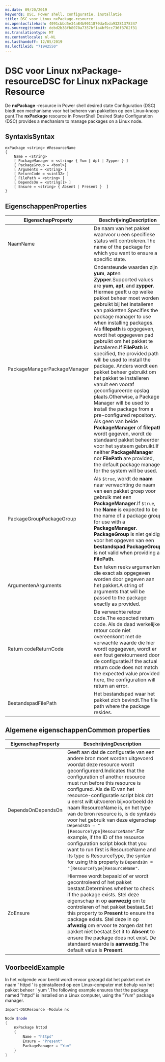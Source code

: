 ```yaml
---
ms.date: 09/20/2019
keywords: DSC, Power shell, configuratie, installatie
title: DSC voor Linux nxPackage-resource
ms.openlocfilehash: 4091cbbd5e34a84b9011870da4bda93281378347
ms.sourcegitcommit: debd2b38fb8070a7357bf1a4bf9cc736f3702f31
ms.translationtype: MT
ms.contentlocale: nl-NL
ms.lasthandoff: 12/05/2019
ms.locfileid: "71942550"
---
```

# <a name="dsc-for-linux-nxpackage-resource"></a><span data-ttu-id="46284-103">DSC voor Linux nxPackage-resource</span><span class="sxs-lookup"><span data-stu-id="46284-103">DSC for Linux nxPackage Resource</span></span>

<span data-ttu-id="46284-104">De **nxPackage** -resource in Power shell desired state Configuration (DSC) biedt een mechanisme voor het beheren van pakketten op een Linux-knoop punt.</span><span class="sxs-lookup"><span data-stu-id="46284-104">The **nxPackage** resource in PowerShell Desired State Configuration (DSC) provides a mechanism to manage packages on a Linux node.</span></span>

## <a name="syntax"></a><span data-ttu-id="46284-105">Syntaxis</span><span class="sxs-lookup"><span data-stu-id="46284-105">Syntax</span></span>

```Syntax
nxPackage <string> #ResourceName
{
    Name = <string>
    [ PackageManager = <string> { Yum | Apt | Zypper } ]
    [ PackageGroup = <bool>]
    [ Arguments = <string> ]
    [ ReturnCode = <uint32> ]
    [ FilePath = <string> ]
    [ DependsOn = <string[]> ]
    [ Ensure = <string> { Absent | Present }  ]
}
```

## <a name="properties"></a><span data-ttu-id="46284-106">Eigenschappen</span><span class="sxs-lookup"><span data-stu-id="46284-106">Properties</span></span>

|<span data-ttu-id="46284-107">Eigenschap</span><span class="sxs-lookup"><span data-stu-id="46284-107">Property</span></span> |<span data-ttu-id="46284-108">Beschrijving</span><span class="sxs-lookup"><span data-stu-id="46284-108">Description</span></span> |
|---|---|
|<span data-ttu-id="46284-109">Naam</span><span class="sxs-lookup"><span data-stu-id="46284-109">Name</span></span> |<span data-ttu-id="46284-110">De naam van het pakket waarvoor u een specifieke status wilt controleren.</span><span class="sxs-lookup"><span data-stu-id="46284-110">The name of the package for which you want to ensure a specific state.</span></span> |
|<span data-ttu-id="46284-111">PackageManager</span><span class="sxs-lookup"><span data-stu-id="46284-111">PackageManager</span></span> |<span data-ttu-id="46284-112">Ondersteunde waarden zijn **yum**, **apt**en **Zypper**.</span><span class="sxs-lookup"><span data-stu-id="46284-112">Supported values are **yum**, **apt**, and **zypper**.</span></span> <span data-ttu-id="46284-113">Hiermee geeft u op welke pakket beheer moet worden gebruikt bij het installeren van pakketten.</span><span class="sxs-lookup"><span data-stu-id="46284-113">Specifies the package manager to use when installing packages.</span></span> <span data-ttu-id="46284-114">Als **filepath** is opgegeven, wordt het opgegeven pad gebruikt om het pakket te installeren.</span><span class="sxs-lookup"><span data-stu-id="46284-114">If **FilePath** is specified, the provided path will be used to install the package.</span></span> <span data-ttu-id="46284-115">Anders wordt een pakket beheer gebruikt om het pakket te installeren vanuit een vooraf geconfigureerde opslag plaats.</span><span class="sxs-lookup"><span data-stu-id="46284-115">Otherwise, a Package Manager will be used to install the package from a pre-configured repository.</span></span> <span data-ttu-id="46284-116">Als geen van beide **PackageManager** of **filepath** wordt gegeven, wordt de standaard pakket beheerder voor het systeem gebruikt.</span><span class="sxs-lookup"><span data-stu-id="46284-116">If neither **PackageManager** nor **FilePath** are provided, the default package manager for the system will be used.</span></span> |
|<span data-ttu-id="46284-117">PackageGroup</span><span class="sxs-lookup"><span data-stu-id="46284-117">PackageGroup</span></span> |<span data-ttu-id="46284-118">Als `$true`, wordt de **naam** naar verwachting de naam van een pakket groep voor gebruik met een **PackageManager**.</span><span class="sxs-lookup"><span data-stu-id="46284-118">If `$true`, the **Name** is expected to be the name of a package group for use with a **PackageManager**.</span></span> <span data-ttu-id="46284-119">**PackageGroup** is niet geldig voor het opgeven van een **bestandspad**.</span><span class="sxs-lookup"><span data-stu-id="46284-119">**PackageGroup** is not valid when providing a **FilePath**.</span></span> |
|<span data-ttu-id="46284-120">Argumenten</span><span class="sxs-lookup"><span data-stu-id="46284-120">Arguments</span></span> |<span data-ttu-id="46284-121">Een teken reeks argumenten die exact als opgegeven worden door gegeven aan het pakket.</span><span class="sxs-lookup"><span data-stu-id="46284-121">A string of arguments that will be passed to the package exactly as provided.</span></span> |
|<span data-ttu-id="46284-122">Return code</span><span class="sxs-lookup"><span data-stu-id="46284-122">ReturnCode</span></span> |<span data-ttu-id="46284-123">De verwachte retour code.</span><span class="sxs-lookup"><span data-stu-id="46284-123">The expected return code.</span></span> <span data-ttu-id="46284-124">Als de daad werkelijke retour code niet overeenkomt met de verwachte waarde die hier wordt opgegeven, wordt er een fout geretourneerd door de configuratie.</span><span class="sxs-lookup"><span data-stu-id="46284-124">If the actual return code does not match the expected value provided here, the configuration will return an error.</span></span> |
|<span data-ttu-id="46284-125">Bestandspad</span><span class="sxs-lookup"><span data-stu-id="46284-125">FilePath</span></span> |<span data-ttu-id="46284-126">Het bestandspad waar het pakket zich bevindt.</span><span class="sxs-lookup"><span data-stu-id="46284-126">The file path where the package resides.</span></span> |

## <a name="common-properties"></a><span data-ttu-id="46284-127">Algemene eigenschappen</span><span class="sxs-lookup"><span data-stu-id="46284-127">Common properties</span></span>

|<span data-ttu-id="46284-128">Eigenschap</span><span class="sxs-lookup"><span data-stu-id="46284-128">Property</span></span> |<span data-ttu-id="46284-129">Beschrijving</span><span class="sxs-lookup"><span data-stu-id="46284-129">Description</span></span> |
|---|---|
|<span data-ttu-id="46284-130">DependsOn</span><span class="sxs-lookup"><span data-stu-id="46284-130">DependsOn</span></span> |<span data-ttu-id="46284-131">Geeft aan dat de configuratie van een andere bron moet worden uitgevoerd voordat deze resource wordt geconfigureerd.</span><span class="sxs-lookup"><span data-stu-id="46284-131">Indicates that the configuration of another resource must run before this resource is configured.</span></span> <span data-ttu-id="46284-132">Als de ID van het resource-configuratie script blok dat u eerst wilt uitvoeren bijvoorbeeld de naam ResourceName is, en het type van de bron resource is, is de syntaxis voor het gebruik van deze eigenschap `DependsOn = "[ResourceType]ResourceName"`.</span><span class="sxs-lookup"><span data-stu-id="46284-132">For example, if the ID of the resource configuration script block that you want to run first is ResourceName and its type is ResourceType, the syntax for using this property is `DependsOn = "[ResourceType]ResourceName"`.</span></span> |
|<span data-ttu-id="46284-133">Zo</span><span class="sxs-lookup"><span data-stu-id="46284-133">Ensure</span></span> |<span data-ttu-id="46284-134">Hiermee wordt bepaald of er wordt gecontroleerd of het pakket bestaat.</span><span class="sxs-lookup"><span data-stu-id="46284-134">Determines whether to check if the package exists.</span></span> <span data-ttu-id="46284-135">Stel deze eigenschap in op **aanwezig** om te controleren of het pakket bestaat.</span><span class="sxs-lookup"><span data-stu-id="46284-135">Set this property to **Present** to ensure the package exists.</span></span> <span data-ttu-id="46284-136">Stel deze in op **afwezig** om ervoor te zorgen dat het pakket niet bestaat.</span><span class="sxs-lookup"><span data-stu-id="46284-136">Set it to **Absent** to ensure the package does not exist.</span></span> <span data-ttu-id="46284-137">De standaard waarde is **aanwezig**.</span><span class="sxs-lookup"><span data-stu-id="46284-137">The default value is **Present**.</span></span> |

## <a name="example"></a><span data-ttu-id="46284-138">Voorbeeld</span><span class="sxs-lookup"><span data-stu-id="46284-138">Example</span></span>

<span data-ttu-id="46284-139">In het volgende voor beeld wordt ervoor gezorgd dat het pakket met de naam ' httpd ' is geïnstalleerd op een Linux-computer met behulp van het pakket beheer ' yum '.</span><span class="sxs-lookup"><span data-stu-id="46284-139">The following example ensures that the package named "httpd" is installed on a Linux computer, using the "Yum" package manager.</span></span>

```powershell
Import-DSCResource -Module nx

Node $node
{
    nxPackage httpd
    {
        Name = "httpd"
        Ensure = "Present"
        PackageManager = "Yum"
    }
}
```